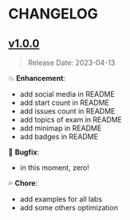 # CHANGELOG

## [v1.0.0](link_of_tag)

> Release Date: 2023-04-13

:boom: **Enhancement**:

- add social media in README
- add start count in README
- add issues count in README
- add topics of exam in README
- add minimap in README
- add badges in README

:bug: **Bugfix**:

- in this moment, zero!

:sweat_drops: **Chore**:

- add examples for all labs
- add some others optimization
